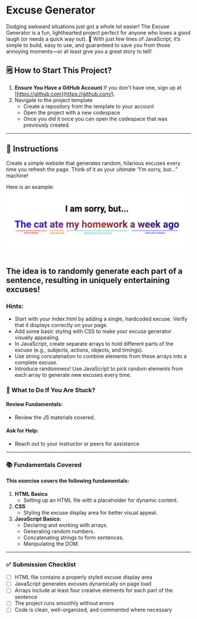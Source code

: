 # Excuse Generator
Dodging awkward situations just got a whole lot easier! The Excuse Generator is a fun, lighthearted project perfect for anyone who loves a good laugh (or needs a quick way out). 🎉 With just few lines of JavaScript, it’s simple to build, easy to use, and guaranteed to save you from those annoying moments—or at least give you a great story to tell!

🗒️ **How to Start This Project?**
---
1. **Ensure You Have a GitHub Account**
   If you don't have one, sign up at [https://github.com](https://github.com/).
2. Navigate to the project template
   - Create a repository from the template to your account
   - Open the project with a new codespace
   - Once you did it once you can open the codespace that was previously created.
---

📝 **Instructions**
---
Create a simple website that generates random, hilarious excuses every time you refresh the page. Think of it as your ultimate “I’m sorry, but…” machine!

Here is an example: 
<img src="./assets/excuse.png" alt="excuse" width="800">

The idea is to randomly generate each part of a sentence, resulting in uniquely entertaining excuses!
---

### Hints:
- Start with your index.html by adding a single, hardcoded excuse. Verify that it displays correctly on your page.
- Add some basic styling with CSS to make your excuse generator visually appealing.
- In JavaScript, create separate arrays to hold different parts of the excuse (e.g., subjects, actions, objects, and timings).
- Use string concatenation to combine elements from these arrays into a complete excuse.
- Introduce randomness! Use JavaScript to pick random elements from each array to generate new excuses every time.


### **🤔 What to Do If You Are Stuck?**
#### **Review Fundamentals:**
- Review the JS materials covered.
#### **Ask for Help:**
- Reach out to your instructor or peers for assistance

---
### **📚 Fundamentals Covered**
#### This exercise covers the following fundamentals:
1. **HTML Basics**
    - Setting up an HTML file with a placeholder for dynamic content.
2. **CSS**
    - Styling the excuse display area for better visual appeal.
3. **JavaScript Basics:**
    - Declaring and working with arrays.
    - Generating random numbers.
    - Concatenating strings to form sentences.
    - Manipulating the DOM.
---

### **✅ Submission Checklist**
- [ ] HTML file contains a properly styled excuse display area
- [ ] JavaScript generates excuses dynamically on page load
- [ ] Arrays include at least four creative elements for each part of the sentence
- [ ] The project runs smoothly without errors
- [ ] Code is clean, well-organized, and commented where necessary